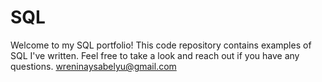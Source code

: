 # SQL
Welcome to my SQL portfolio! This code repository contains examples of SQL I've written. Feel free to take a look and reach out if you have any questions. wreninaysabelyu@gmail.com
